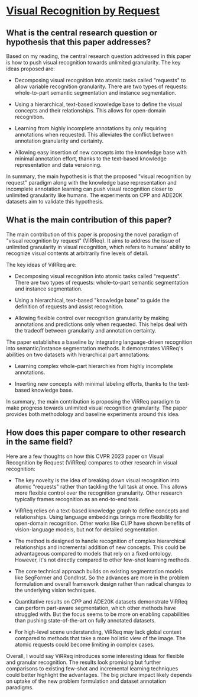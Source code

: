 # [Visual Recognition by Request](https://arxiv.org/abs/2207.14227)

## What is the central research question or hypothesis that this paper addresses?

 Based on my reading, the central research question addressed in this paper is how to push visual recognition towards unlimited granularity. The key ideas proposed are:

- Decomposing visual recognition into atomic tasks called "requests" to allow variable recognition granularity. There are two types of requests: whole-to-part semantic segmentation and instance segmentation.

- Using a hierarchical, text-based knowledge base to define the visual concepts and their relationships. This allows for open-domain recognition. 

- Learning from highly incomplete annotations by only requiring annotations when requested. This alleviates the conflict between annotation granularity and certainty.

- Allowing easy insertion of new concepts into the knowledge base with minimal annotation effort, thanks to the text-based knowledge representation and data versioning.

In summary, the main hypothesis is that the proposed "visual recognition by request" paradigm along with the knowledge base representation and incomplete annotation learning can push visual recognition closer to unlimited granularity like humans. The experiments on CPP and ADE20K datasets aim to validate this hypothesis.


## What is the main contribution of this paper?

 The main contribution of this paper is proposing the novel paradigm of "visual recognition by request" (ViRReq). It aims to address the issue of unlimited granularity in visual recognition, which refers to humans' ability to recognize visual contents at arbitrarily fine levels of detail. 

The key ideas of ViRReq are:

- Decomposing visual recognition into atomic tasks called "requests". There are two types of requests: whole-to-part semantic segmentation and instance segmentation.

- Using a hierarchical, text-based "knowledge base" to guide the definition of requests and assist recognition. 

- Allowing flexible control over recognition granularity by making annotations and predictions only when requested. This helps deal with the tradeoff between granularity and annotation certainty.

The paper establishes a baseline by integrating language-driven recognition into semantic/instance segmentation methods. It demonstrates ViRReq's abilities on two datasets with hierarchical part annotations:

- Learning complex whole-part hierarchies from highly incomplete annotations.

- Inserting new concepts with minimal labeling efforts, thanks to the text-based knowledge base.

In summary, the main contribution is proposing the ViRReq paradigm to make progress towards unlimited visual recognition granularity. The paper provides both methodology and baseline experiments around this idea.


## How does this paper compare to other research in the same field?

 Here are a few thoughts on how this CVPR 2023 paper on Visual Recognition by Request (ViRReq) compares to other research in visual recognition:

- The key novelty is the idea of breaking down visual recognition into atomic "requests" rather than tackling the full task at once. This allows more flexible control over the recognition granularity. Other research typically frames recognition as an end-to-end task.

- ViRReq relies on a text-based knowledge graph to define concepts and relationships. Using language embeddings brings more flexibility for open-domain recognition. Other works like CLIP have shown benefits of vision-language models, but not for detailed segmentation.

- The method is designed to handle recognition of complex hierarchical relationships and incremental addition of new concepts. This could be advantageous compared to models that rely on a fixed ontology. However, it's not directly compared to other few-shot learning methods.

- The core technical approach builds on existing segmentation models like SegFormer and CondInst. So the advances are more in the problem formulation and overall framework design rather than radical changes to the underlying vision techniques.

- Quantitative results on CPP and ADE20K datasets demonstrate ViRReq can perform part-aware segmentation, which other methods have struggled with. But the focus seems to be more on enabling capabilities than pushing state-of-the-art on fully annotated datasets.

- For high-level scene understanding, ViRReq may lack global context compared to methods that take a more holistic view of the image. The atomic requests could become limiting in complex cases.

Overall, I would say ViRReq introduces some interesting ideas for flexible and granular recognition. The results look promising but further comparisons to existing few-shot and incremental learning techniques could better highlight the advantages. The big picture impact likely depends on uptake of the new problem formulation and dataset annotation paradigms.
